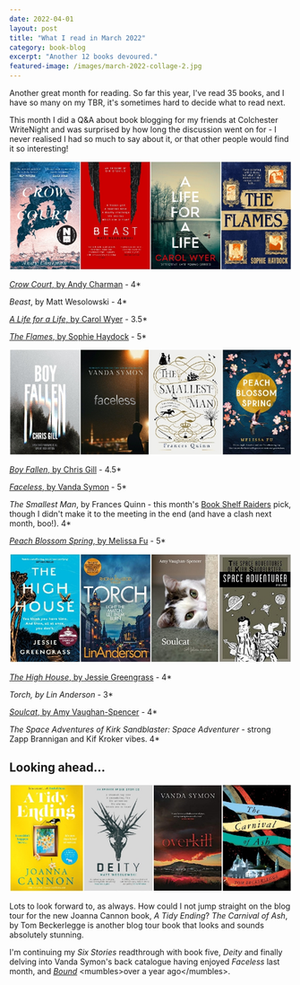 ```yaml
---
date: 2022-04-01
layout: post
title: "What I read in March 2022"
category: book-blog
excerpt: "Another 12 books devoured."
featured-image: /images/march-2022-collage-2.jpg
---
```


Another great month for reading. So far this year, I've read 35 books, and I have so many on my TBR, it's sometimes hard to decide what to read next.

This month I did a Q&A about book blogging for my friends at Colchester WriteNight and was surprised by how long the discussion went on for - I never realised I had so much to say about it, or that other people would find it so interesting!

![Crow Court, Beast, A Life for a Life, The Flames](/images/march-2022-collage-1.jpg)

[<cite>Crow Court</cite>, by Andy Charman](/blog-tour-crow-court/) - 4*

<cite>Beast</cite>, by Matt Wesolowski - 4*

[<cite>A Life for a Life</cite>, by Carol Wyer](/blog-tour-a-life-for-a-life/) - 3.5*

[<cite>The Flames</cite>, by Sophie Haydock](/blog-tour-the-flames/) - 5*

![Boy Fallen, Faceless, The Smallest Man, Peach Blossom Spring](/images/march-2022-collage-2.jpg)

[<cite>Boy Fallen</cite>, by Chris Gill](/boy-fallen-by-chris-gill/) - 4.5*

[<cite>Faceless</cite>, by Vanda Symon](/blog-tour-faceless/) - 5*

<cite>The Smallest Man</cite>, by Frances Quinn - this month's [Book Shelf Raiders](https://www.instagram.com/bookshelfraiders/) pick, though I didn't make it to the meeting in the end (and have a clash next month, boo!). 4*

[<cite>Peach Blossom Spring</cite>, by Melissa Fu](/blog-tour-peach-blossom-spring/) - 5*

![The High House, Torch, Soulcat, The Space Adventures of Kirk Sandblaster: Space Adventurer](/images/march-2022-collage-3.jpg)

[<cite>The High House</cite>, by Jessie Greengrass](/blog-tour-the-high-house/) - 4*

<cite>Torch, by Lin Anderson</cite> - 3*

[<cite>Soulcat</cite>, by Amy Vaughan-Spencer](/blog-tour-soulcat) - 4*

<cite>The Space Adventures of Kirk Sandblaster: Space Adventurer</cite> - strong Zapp Brannigan and Kif Kroker vibes. 4*

## Looking ahead...

![A Tidy Ending, Deity, Overkill, The Carnival of Ash](/images/march-2022-collage-4.jpg)

Lots to look forward to, as always. How could I not jump straight on the blog tour for the new Joanna Cannon book, <cite>A Tidy Ending</cite>? <cite>The Carnival of Ash</cite>, by Tom Beckerlegge is another blog tour book that looks and sounds absolutely stunning.

I'm continuing my <cite>Six Stories</cite> readthrough with book five, <cite>Deity</cite> and finally delving into Vanda Symon's back catalogue having enjoyed <cite>Faceless</cite> last month, and [<cite>Bound</cite>](/blog-tour-bound/) \<mumbles>over a year ago\</mumbles>.

